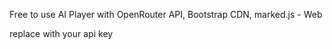 Free to use AI Player with OpenRouter API, Bootstrap CDN, marked.js - Web

replace <OPENROUTERAPIKEY> with your api key

